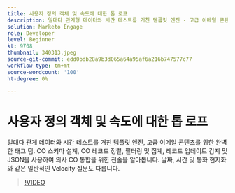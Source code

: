 ```yaml
---
title: 사용자 정의 객체 및 속도에 대한 톱 로프
description: 일대다 관계형 데이터와 시간 테스트를 거친 템플릿 엔진 - 고급 이메일 콘텐츠를 위한 완벽한 태그 팀 CO 레코드 정렬, 필터링 및 집계, 레코드 업데이트 감지 및 JSON을 사용한 의사 CO 통합과 같은 CO 스키마 설계를 위한 전술을 알아봅니다.
solution: Marketo Engage
role: Developer
level: Beginner
kt: 9708
thumbnail: 340313.jpeg
source-git-commit: edd0bdb28a9b3d065a64a95af6a216b747577c77
workflow-type: tm+mt
source-wordcount: '100'
ht-degree: 0%

---
```


# 사용자 정의 객체 및 속도에 대한 톱 로프

일대다 관계 데이터와 시간 테스트를 거친 템플릿 엔진, 고급 이메일 콘텐츠를 위한 완벽한 태그 팀. CO 스키마 설계, CO 레코드 정렬, 필터링 및 집계, 레코드 업데이트 감지 및 JSON을 사용하여 의사 CO 통합을 위한 전술을 알아봅니다. 날짜, 시간 및 통화 현지화와 같은 일반적인 Velocity 질문도 다룹니다.

>[!VIDEO](https://video.tv.adobe.com/v/340313/?quality=12&learn=on)
